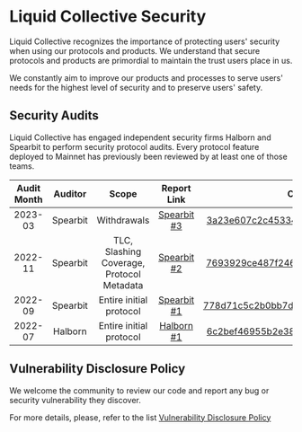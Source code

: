 # Liquid Collective Security

Liquid Collective recognizes the importance of protecting users' security when using our protocols and products. We understand that secure protocols and products are primordial to maintain the trust users place in us. 

We constantly aim to improve our products and processes to serve users' needs for the highest level of security and to preserve users' safety. 

## Security Audits

Liquid Collective has engaged independent security firms Halborn and Spearbit to perform security protocol audits. Every protocol feature deployed to Mainnet has previously been reviewed by at least one of those teams.

| **Audit Month** | **Auditor** |                 **Scope**                 |                 **Report Link**                 |                  **Commit Link**                 |
|:--------:|:-----------:|:-----------------------------------------:|:----------------------------------------:|:----------------------------------------:|
| 2023-03  |  Spearbit   |                Withdrawals                | [Spearbit #3](audits/202303_Spearbit.md) |[3a23e607c2c45334fc7fa37032ad389b4fa6dbae](https://github.com/liquid-collective/liquid-collective-protocol/commit/3a23e607c2c45334fc7fa37032ad389b4fa6dbae)|
| 2022-11  |  Spearbit   | TLC, Slashing Coverage, Protocol Metadata | [Spearbit #2](audits/202211_Spearbit.md) |[7693929ce487f2467f0558dd47e6f3ff59399121](https://github.com/liquid-collective/liquid-collective-protocol/pull/174/commits/7693929ce487f2467f0558dd47e6f3ff59399121)|
| 2022-09  |  Spearbit   |          Entire initial protocol          | [Spearbit #1](audits/202209_Spearbit.md) |[778d71c5c2b0bb7d430b60df72b4d65173ebee6a](https://github.com/liquid-collective/liquid-collective-protocol/commit/778d71c5c2b0bb7d430b60df72b4d65173ebee6a)|
| 2022-07  |   Halborn   |          Entire initial protocol          | [Halborn #1](audits/202211_Spearbit.md)  |[6c2bef46955b2e38dfebc7e135ee86b616fcbcb9](https://github.com/liquid-collective/liquid-collective-protocol/tree/6c2bef46955b2e38dfebc7e135ee86b616fcbcb9)|

## Vulnerability Disclosure Policy

We welcome the community to review our code and report any bug or security vulnerability they discover.

For more details, please, refer to the list [Vulnerability Disclosure Policy](VULNERABILITY_DISCLOSURE.md)
